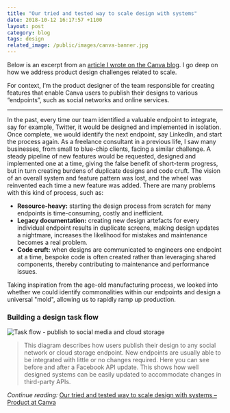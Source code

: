 ```yaml
---
title: "Our tried and tested way to scale design with systems"
date: 2018-10-12 16:17:57 +1100
layout: post
category: blog
tags: design
related_image: /public/images/canva-banner.jpg
---
```


Below is an excerpt from an [article I wrote on the Canva blog](https://product.canva.com/scaling-design-with-systems/). I go deep on how we address product design challenges related to scale.

<!--more-->

For context, I’m the product designer of the team responsible for creating features that enable Canva users to publish their designs to various “endpoints”, such as social networks and online services.

---

In the past, every time our team identified a valuable endpoint to integrate, say for example, Twitter, it would be designed and implemented in isolation. Once complete, we would identify the next endpoint, say LinkedIn, and start the process again.
As a freelance consultant in a previous life, I saw many businesses, from small to blue-chip clients, facing a similar challenge. A steady pipeline of new features would be requested, designed and implemented one at a time, giving the false benefit of short-term progress, but in turn creating burdens of duplicate designs and code cruft.
The vision of an overall system and feature pattern was lost, and the wheel was reinvented each time a new feature was added.
There are many problems with this kind of process, such as:

* **Resource-heavy:** starting the design process from scratch for many endpoints is time-consuming, costly and inefficient.
* **Legacy documentation:** creating new design artefacts for every individual endpoint results in duplicate screens, making design updates a nightmare, increases the likelihood for mistakes and maintenance becomes a real problem.
* **Code cruft:** when designs are communicated to engineers one endpoint at a time, bespoke code is often created rather than leveraging shared components, thereby contributing to maintenance and performance issues.

Taking inspiration from the age-old manufacturing process, we looked into whether we could identify commonalities within our endpoints and design a universal "mold", allowing us to rapidly ramp up production.

### Building a design task flow
![Task flow - publish to social media and cloud storage]({{site.url}}/public/images/canva-blog-flow.gif)
> This diagram describes how users publish their design to any social network or cloud storage endpoint. New endpoints are usually able to be integrated with little or no changes required. Here you can see before and after a Facebook API update. This shows how well designed systems can be easily updated to accommodate changes in third-party APIs.

*Continue reading:* [Our tried and tested way to scale design with systems – Product at Canva](https://product.canva.com/scaling-design-with-systems/)